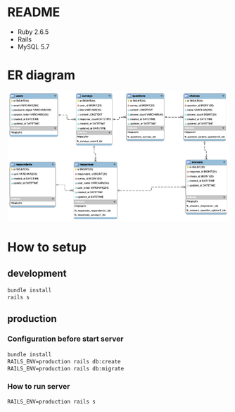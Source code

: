 # README

- Ruby 2.6.5
- Rails
- MySQL 5.7

# ER diagram

![ER diagram](../docs/er.png)

# How to setup

## development

```
bundle install
rails s
```

## production

### Configuration before start server

```
bundle install
RAILS_ENV=production rails db:create
RAILS_ENV=production rails db:migrate
```

### How to run server

```
RAILS_ENV=production rails s
```

